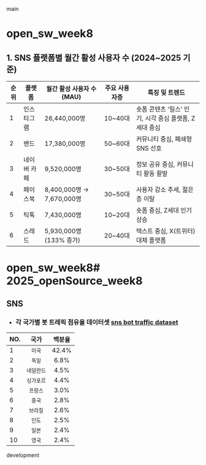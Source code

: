 main
# open_sw_week8

## 1. SNS 플랫폼별 월간 활성 사용자 수 (2024~2025 기준)

| 순위 | 플랫폼       | 월간 활성 사용자 수 (MAU) | 주요 사용자층     | 특징 및 트렌드 |
|------|--------------|----------------------------|--------------------|----------------|
| 1    | 인스타그램   | 26,440,000명               | 10~40대            | 숏폼 콘텐츠 ‘릴스’ 인기, 시각 중심 플랫폼, Z세대 중심 |
| 2    | 밴드         | 17,380,000명               | 50~60대            | 커뮤니티 중심, 폐쇄형 SNS 선호 |
| 3    | 네이버 카페  | 9,520,000명                | 30~50대            | 정보 공유 중심, 커뮤니티 활동 활발 |
| 4    | 페이스북     | 8,400,000명 → 7,670,000명 | 30~50대            | 사용자 감소 추세, 젊은층 이탈 |
| 5    | 틱톡         | 7,430,000명                | 10~20대            | 숏폼 중심, Z세대 인기 상승 |
| 6    | 스레드       | 5,930,000명 (133% 증가)    | 20~40대            | 텍스트 중심, X(트위터) 대체 플랫폼 |

# open_sw_week8# 2025_openSource_week8

## SNS

- ### 각 국가별 봇 트레픽 점유율 데이터셋  [sns bot traffic dataset](https://radar.cloudflare.com/ko-kr/bots)

|NO.|국가|백분율|
|---|:---:|:---:|
|1|`미국`|42.4%|
|2|`독일`|6.8%|
|3|`네덜란드`|4.5%|
|4|`싱가포르`|4.4%|
|5|`프랑스`|3.0%|
|6|`중국`|2.8%|
|7|`브라질`|2.6%|
|8|`인도`|2.5%|
|9|`일본`|2.4%|
|10|`영국`|2.4%|
development
